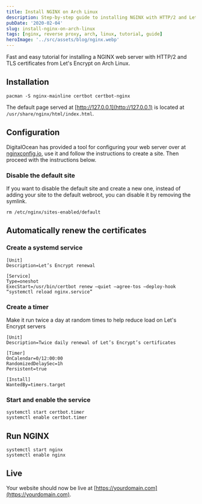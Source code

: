 ```yaml
---
title: Install NGINX on Arch Linux
description: Step-by-step guide to installing NGINX with HTTP/2 and Let's Encrypt TLS certificates on Arch Linux, including automatic certificate renewal.
pubDate: '2020-02-04'
slug: install-nginx-on-arch-linux
tags: [nginx, reverse proxy, arch, linux, tutorial, guide]
heroImage: '../src/assets/blog/nginx.webp'
---
```


Fast and easy tutorial for installing a NGINX web server with HTTP/2 and TLS certificates from Let's Encrypt on Arch Linux.

<!--truncate-->

## Installation

```shell
pacman -S nginx-mainline certbot certbot-nginx
```

The default page served at [http://127.0.0.1](http://127.0.0.1) is located at `/usr/share/nginx/html/index.html`.

## Configuration

DigitalOcean has provided a tool for configuring your web server over at [nginxconfig.io](https://nginxconfig.io), use it and follow the instructions to create a site. Then proceed with the instructions below.

### Disable the default site

If you want to disable the default site and create a new one, instead of adding your site to the default webroot, you can disable it by removing the symlink.

```shell
rm /etc/nginx/sites-enabled/default
```

## Automatically renew the certificates

### Create a systemd service

```systemd title="/etc/systemd/system/certbot.service"
[Unit]
Description=Let’s Encrypt renewal

[Service]
Type=oneshot
ExecStart=/usr/bin/certbot renew —quiet —agree-tos —deploy-hook “systemctl reload nginx.service”
```

### Create a timer

Make it run twice a day at random times to help reduce load on Let's Encrypt servers

```systemd title="/etc/systemd/system/certbot.timer"
[Unit]
Description=Twice daily renewal of Let’s Encrypt’s certificates

[Timer]
OnCalendar=0/12:00:00
RandomizedDelaySec=1h
Persistent=true

[Install]
WantedBy=timers.target
```

### Start and enable the service

```shell
systemctl start certbot.timer
systemctl enable certbot.timer
```

## Run NGINX

```shell
systemctl start nginx
systemctl enable nginx
```

## Live

Your website should now be live at [https://yourdomain.com](https://yourdomain.com).
